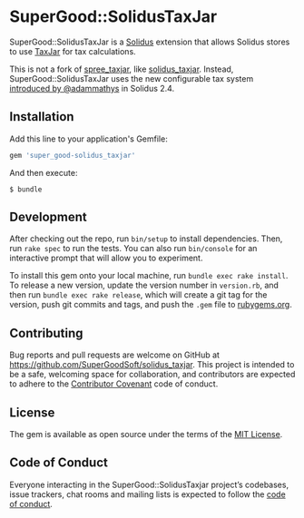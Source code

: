 # SuperGood::SolidusTaxJar

SuperGood::SolidusTaxJar is a [Solidus](https://github.com/solidusio/solidus) extension that allows Solidus stores to use [TaxJar](https://www.taxjar.com/) for tax calculations.

This is not a fork of [spree_taxjar](https://github.com/vinsol-spree-contrib/spree_taxjar), like [solidus_taxjar](https://github.com/boomerdigital/solidus_taxjar). Instead, SuperGood::SolidusTaxJar uses the new configurable tax system [introduced by @adammathys](https://github.com/solidusio/solidus/pull/1892) in Solidus 2.4.

## Installation

Add this line to your application's Gemfile:

```ruby
gem 'super_good-solidus_taxjar'
```

And then execute:

    $ bundle

## Development

After checking out the repo, run `bin/setup` to install dependencies. Then, run `rake spec` to run the tests. You can also run `bin/console` for an interactive prompt that will allow you to experiment.

To install this gem onto your local machine, run `bundle exec rake install`. To release a new version, update the version number in `version.rb`, and then run `bundle exec rake release`, which will create a git tag for the version, push git commits and tags, and push the `.gem` file to [rubygems.org](https://rubygems.org).

## Contributing

Bug reports and pull requests are welcome on GitHub at https://github.com/SuperGoodSoft/solidus_taxjar. This project is intended to be a safe, welcoming space for collaboration, and contributors are expected to adhere to the [Contributor Covenant](http://contributor-covenant.org) code of conduct.

## License

The gem is available as open source under the terms of the [MIT License](https://opensource.org/licenses/MIT).

## Code of Conduct

Everyone interacting in the SuperGood::SolidusTaxjar project’s codebases, issue trackers, chat rooms and mailing lists is expected to follow the [code of conduct](https://github.com/SuperGoodSoft/solidus_taxjar/blob/master/CODE_OF_CONDUCT.md).
